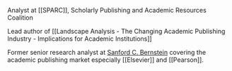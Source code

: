 Analyst at [[SPARC]], Scholarly Publishing and Academic Resources Coalition

Lead author of [[Landscape Analysis - The Changing Academic Publishing Industry - Implications for Academic Institutions]]

Former senior research analyst at [Sanford C. Bernstein](https://www.bernstein.com/our-story/overview.html) covering the academic publishing market especially [[Elsevier]] and [[Pearson]].


